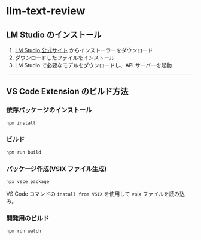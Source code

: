 # llm-text-review

## LM Studio のインストール

1. [LM Studio 公式サイト](https://lmstudio.ai/) からインストーラーをダウンロード
2. ダウンロードしたファイルをインストール
3. LM Studio で必要なモデルをダウンロードし、API サーバーを起動

---

## VS Code Extension のビルド方法

### 依存パッケージのインストール

```sh
npm install
```

### ビルド

```sh
npm run build
```

### パッケージ作成(VSIX ファイル生成)

```sh
npx vsce package
```

VS Code コマンドの `install from VSIX` を使用して vsix ファイルを読み込み。

### 開発用のビルド

```sh
npm run watch
```
